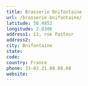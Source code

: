 ```yaml
---
title: Brasserie Bnifontaine
url: /brasserie-bnifontaine/
latitude: 50.4852
longitude: 2.8306
address1: 13, rue Pasteur
address2: 
city: Bnifontaine
state: 
code: 
country: France
phone: 33-03.21.08.68.68
website: 
---
```


